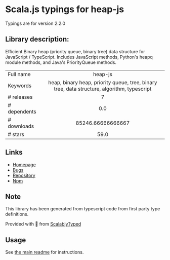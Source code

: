 
# Scala.js typings for heap-js

Typings are for version 2.2.0

## Library description:
Efficient Binary heap (priority queue, binary tree) data structure for JavaScript / TypeScript. Includes JavaScript methods, Python's heapq module methods, and Java's PriorityQueue methods.

|                    |                 |
| ------------------ | :-------------: |
| Full name          | heap-js |
| Keywords           | heap, binary heap, priority queue, tree, binary tree, data structure, algorithm, typescript |
| # releases         | 7 |
| # dependents       | 0.0 |
| # downloads        | 85246.66666666667 |
| # stars            | 59.0 |

## Links
- [Homepage](https://github.com/ignlg/heap-js#readme)
- [Bugs](https://github.com/ignlg/heap-js/issues)
- [Repository](https://github.com/ignlg/heap-js)
- [Npm](https://www.npmjs.com/package/heap-js)
    


## Note
This library has been generated from typescript code from first party type definitions.

Provided with :purple_heart: from [ScalablyTyped](https://github.com/oyvindberg/ScalablyTyped)

## Usage
See [the main readme](../../readme.md) for instructions.


